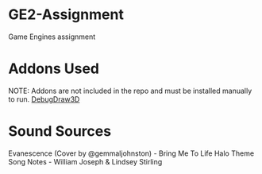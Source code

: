# GE2-Assignment
Game Engines assignment


# Addons Used
NOTE:  Addons are not included in the repo and must be installed manually to run.
[DebugDraw3D](https://godotengine.org/asset-library/asset/1766)


# Sound Sources
Evanescence (Cover by @gemmaljohnston) - Bring Me To Life
Halo Theme Song Notes - William Joseph & Lindsey Stirling